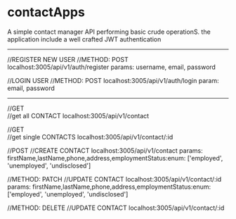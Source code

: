# contactApps

A simple contact manager API performing basic crude operationS. the application include a well crafted JWT authentication 

*******************************************************************************************
//REGISTER NEW USER
//METHOD: POST
localhost:3005/api/v1/auth/register
params: username, email, password

//LOGIN USER
//METHOD: POST
localhost:3005/api/v1/auth/login
param: email, password
*********************************************************************************************
//GET  
//get all CONTACT
localhost:3005/api/v1/contact

//GET  
//get single CONTACTS
localhost:3005/api/v1/contact/:id

//POST
//CREATE CONTACT
localhost:3005/api/v1/contact
params: firstName,lastName,phone,address,employmentStatus:enum: ['employed', 'unemployed', 'undisclosed']

//METHOD: PATCH
//UPDATE CONTACT
localhost:3005/api/v1/contact/:id
params: firstName,lastName,phone,address,employmentStatus:enum: ['employed', 'unemployed', 'undisclosed']

//METHOD: DELETE
//UPDATE CONTACT
localhost:3005/api/v1/contact/:id




